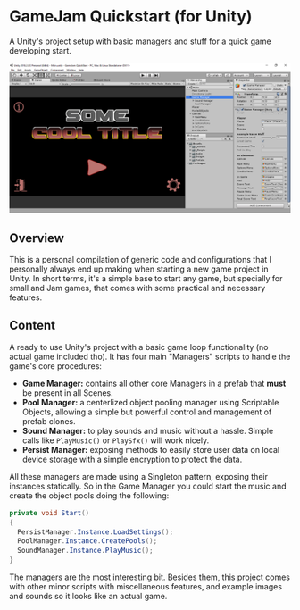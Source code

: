 # GameJam Quickstart (for Unity)
A Unity's project setup with basic managers and stuff for a quick game developing start.

![It's cute face](quickstart-looks.png)

## Overview
This is a personal compilation of generic code and configurations that I personally always end up making when starting a new game project in Unity. In short terms, it's a simple base to start any game, but specially for small and Jam games, that comes with some practical and necessary features.

## Content
A ready to use Unity's project with a basic game loop functionality (no actual game included tho). It has four main "Managers" scripts to handle the game's core procedures:
* **Game Manager:** contains all other core Managers in a prefab that **must** be present in all Scenes.
* **Pool Manager:** a centerlized object pooling manager using Scriptable Objects, allowing a simple but powerful control and management of prefab clones.
* **Sound Manager:** to play sounds and music without a hassle. Simple calls like `PlayMusic()` or `PlaySfx()` will work nicely.
* **Persist Manager:** exposing methods to easily store user data on local device storage with a simple encryption to protect the data.

All these managers are made using a Singleton pattern, exposing their instances statically. So in the Game Manager you could start the music and create the object pools doing the following:

```csharp
private void Start()
{
  PersistManager.Instance.LoadSettings();
  PoolManager.Instance.CreatePools();
  SoundManager.Instance.PlayMusic();
}
```

The managers are the most interesting bit. Besides them, this project comes with other minor scripts with miscellaneous features, and example images and sounds so it looks like an actual game.